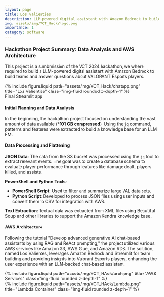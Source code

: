 ```yaml
---
layout: page
title: Los valienties
description: LLM-powered digital assistant with Amazon Bedrock to build teams and answer questions about VALORANT Esports players
img: assets/img/VCT_Hack/logo.png
importance: 1
category: software
---
```


### Hackathon Project Summary: Data Analysis and AWS Architecture
This project is a sumbmission of the VCT 2024 hackathon, we where required to build a LLM-powered digital assistant with Amazon Bedrock to build teams and answer questions about VALORANT Esports players.
<div class="row justify-content-sm-center">
    <div class="col-sm-8 mt-3 mt-md-0">
        {% include figure.liquid path="assets/img/VCT_Hack/chatapp.png" title="Los Valienties" class="img-fluid rounded z-depth-1" %}
    </div>
</div>
<div class="caption">
   Final Streamlit app
</div>

#### Initial Planning and Data Analysis
In the beginning, the hackathon project focused on understanding the vast amount of data available (***101 GB compressed**). Using the `jq` command, patterns and features were extracted to build a knowledge base for an LLM FM.

#### Data Processing and Flattening
**JSON Data**: The data from the S3 bucket was processed using the `jq` tool to extract relevant events. The goal was to create a database schema to evaluate player performance through features like damage dealt, players killed, and assists.

**PowerShell and Python Tools**: 
- **PowerShell Script**: Used to filter and summarize large VAL data sets.
- **Python Script**: Developed to process JSON files using user inputs and convert them to CSV for integration with AWS.

**Text Extraction**: Textual data was extracted from XML files using Beautiful Soup and other libraries to support the Amazon Kendra knowledge base.

#### AWS Architecture
Following the tutorial "Develop advanced generative AI chat-based assistants by using RAG and ReAct prompting," the project utilized various AWS services like Amazon S3, AWS Glue, and Amazon RDS. The solution, named Los Valientes, leverages Amazon Bedrock and Streamlit for team building and providing insights into Valorant Esports players, enhancing the user experience with an LLM-backed chat-based assistant.
<div class="row justify-content-sm-center">
    <div class="col-sm-8 mt-3 mt-md-0">
        {% include figure.liquid path="assets/img/VCT_HAck/arch.png" title="AWS Services" class="img-fluid rounded z-depth-1" %}
    </div>
    <div class="col-sm-4 mt-3 mt-md-0">
        {% include figure.liquid path="assets/img/VCT_HAck/Lambda.png" title="Lambda Container" class="img-fluid rounded z-depth-1" %}
    </div>
</div>
